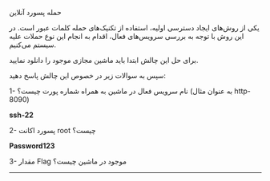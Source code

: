  حمله پسورد آنلاین
 

یکی از روش‌های ایجاد دسترسی اولیه، استفاده از تکنیک‌های حمله کلمات عبور است. در این روش با توجه به بررسی سرویس‌های فعال، اقدام به انجام این نوع حملات علیه سیستم می‌کنیم.

برای حل این چالش ابتدا باید ماشین مجازی موجود را دانلود نمایید.

سپس به سوالات زیر در خصوص این چالش پاسخ دهید:


1- نام سرویس فعال در ماشین به همراه شماره پورت چیست؟ (به عنوان مثال http-8090) 

**ssh-22**

 2- پسورد اکانت root چیست؟ 

**Password123**

3- مقدار Flag موجود در ماشین چیست؟ 

****

